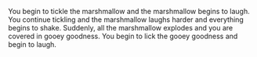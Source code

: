 You begin to tickle the marshmallow and the marshmallow begins to laugh.
You continue tickling and the marshmallow laughs harder and everything begins to shake.
Suddenly, all the marshmallow explodes and you are covered in gooey goodness.
You begin to lick the gooey goodness and begin to laugh.
